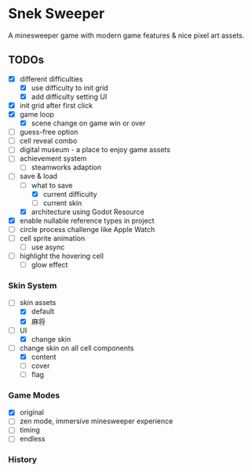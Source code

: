 ﻿# Snek Sweeper

A minesweeper game with modern game features & nice pixel art assets.

## TODOs

- [x] different difficulties
    - [x] use difficulty to init grid
    - [x] add difficulty setting UI
- [x] init grid after first click
- [x] game loop
    - [x] scene change on game win or over
- [ ] guess-free option
- [ ] cell reveal combo
- [ ] digital museum - a place to enjoy game assets
- [ ] achievement system
    - [ ] steamworks adaption
- [ ] save & load
    - [ ] what to save
        - [x] current difficulty
        - [ ] current skin
    - [x] architecture using Godot Resource
- [x] enable nullable reference types in project
- [ ] circle process challenge like Apple Watch
- [ ] cell sprite animation
    - [ ] use async
- [ ] highlight the hovering cell
  - [ ] glow effect

### Skin System

- [ ] skin assets
  - [x] default
  - [x] 麻将
- [ ] UI
  - [x] change skin
- [ ] change skin on all cell components
  - [x] content
  - [ ] cover
  - [ ] flag

### Game Modes

- [x] original
- [ ] zen mode, immersive minesweeper experience
- [ ] timing
- [ ] endless

### History